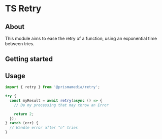 # TS Retry

## About

This module aims to ease the retry of a function, using an exponential time between tries.

## Getting started

## Usage

```javascript
import { retry } from '@prismamedia/retry';

try {
  const myResult = await retry(async () => {
    // Do my processing that may throw an Error

    return 2;
  });
} catch (err) {
  // Handle error after "n" tries
}
```
